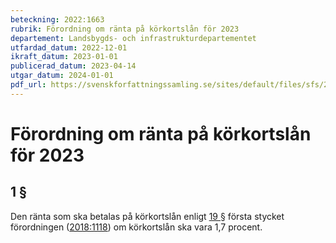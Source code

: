```yaml
---
beteckning: 2022:1663
rubrik: Förordning om ränta på körkortslån för 2023
departement: Landsbygds- och infrastrukturdepartementet
utfardad_datum: 2022-12-01
ikraft_datum: 2023-01-01
publicerad_datum: 2023-04-14
utgar_datum: 2024-01-01
pdf_url: https://svenskforfattningssamling.se/sites/default/files/sfs/2022-12/SFS2022-1663.pdf
---
```


# Förordning om ränta på körkortslån för 2023

## 1 §

Den ränta som ska betalas på körkortslån enligt [19 §](#19) första stycket förordningen ([2018:1118](https://selex.se/eli/sfs/2018/1118)) om körkortslån ska vara 1,7 procent.